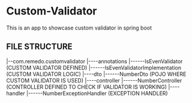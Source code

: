 # Custom-Validator
This is an app to showcase custom validator in spring boot

## FILE STRUCTURE

|--com.remedo.customvalidator
|----annotations
|------IsEvenValidator (CUSTOM VALIDATOR DEFINED)
|------IsEvenValidatorImplementation (CUSTOM VALIDATOR LOGIC)
|----dto
|------NumberDto (POJO WHERE CUSTOM VALIDATOR IS USED)
|----controller
|------NumberController (CONTROLLER DEFINED TO CHECK IF VALIDATOR IS WORKING)
|----handler
|------NumberExceptionHandler (EXCEPTION HANDLER)
